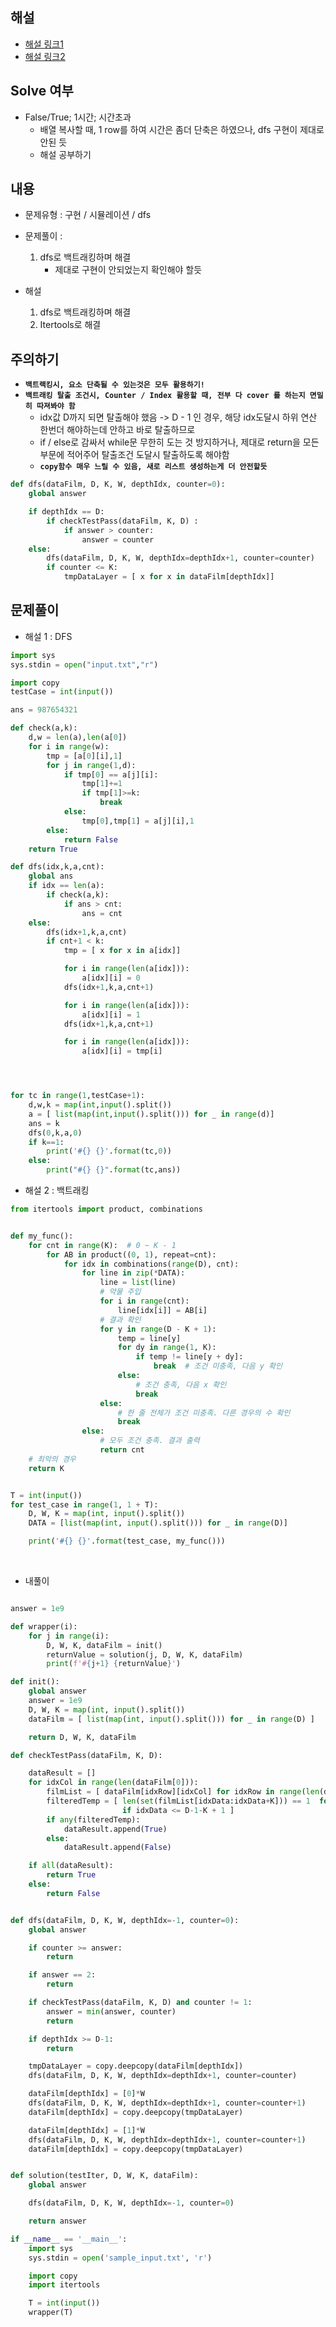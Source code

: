 ## 해설
- [해설 링크1](https://github.com/hangeulisbest/samsung_algorithm/blob/master/%EB%B3%B4%ED%98%B8%ED%95%84%EB%A6%84.py)
- [해설 링크2](https://hongsj36.github.io/2020/02/26/SWEA_2112/)


## Solve 여부
- False/True; 1시간; 시간초과
  - 배열 복사할 때, 1 row를 하여 시간은 좀더 단축은 하였으나, dfs 구현이 제대로 안된 듯
  - 해설 공부하기

## 내용
- 문제유형 : 구현 / 시뮬레이션 / dfs
- 문제풀이 :

    1) dfs로 백트래킹하며 해결
        - 제대로 구현이 안되었는지 확인해야 할듯


- 해설
    1) dfs로 백트래킹하며 해결
    2) Itertools로 해결




## 주의하기

- **`백트랙킹시, 요소 단축될 수 있는것은 모두 활용하기!`**
- **`백트래킹 탈출 조건시, Counter / Index 활용할 때, 전부 다 cover 를 하는지 면밀히 따져봐야 함`**
  - idx값 D까지 되면 탈출해야 했음 -> D - 1 인 경우, 해당 idx도달시 하위 연산 한번더 해야하는데 안하고 바로 탈출하므로
  - if / else로 감싸서 while문 무한히 도는 것 방지하거나, 제대로 return을 모든 부문에 적어주어 탈출조건 도달시 탈출하도록 해야함
  - **`copy함수 매우 느릴 수 있음, 새로 리스트 생성하는게 더 안전할듯`**

```python
def dfs(dataFilm, D, K, W, depthIdx, counter=0):
	global answer

	if depthIdx == D:
		if checkTestPass(dataFilm, K, D) :
			if answer > counter:
				answer = counter
	else:
		dfs(dataFilm, D, K, W, depthIdx=depthIdx+1, counter=counter)
		if counter <= K:
			tmpDataLayer = [ x for x in dataFilm[depthIdx]]
```


## 문제풀이

- 해설 1 : DFS
```python
import sys
sys.stdin = open("input.txt","r")

import copy
testCase = int(input())

ans = 987654321

def check(a,k):
	d,w = len(a),len(a[0])
	for i in range(w):
		tmp = [a[0][i],1]
		for j in range(1,d):
			if tmp[0] == a[j][i]:
				tmp[1]+=1
				if tmp[1]>=k:
					break
			else:
				tmp[0],tmp[1] = a[j][i],1
		else:
			return False
	return True

def dfs(idx,k,a,cnt):
	global ans
	if idx == len(a):
		if check(a,k):
			if ans > cnt:
				ans = cnt
	else:
		dfs(idx+1,k,a,cnt)
		if cnt+1 < k:
			tmp = [ x for x in a[idx]]

			for i in range(len(a[idx])):
				a[idx][i] = 0
			dfs(idx+1,k,a,cnt+1)

			for i in range(len(a[idx])):
				a[idx][i] = 1
			dfs(idx+1,k,a,cnt+1)

			for i in range(len(a[idx])):
				a[idx][i] = tmp[i]




for tc in range(1,testCase+1):
	d,w,k = map(int,input().split())
	a = [ list(map(int,input().split())) for _ in range(d)]
	ans = k
	dfs(0,k,a,0)
	if k==1:
		print('#{} {}'.format(tc,0))
	else:
		print("#{} {}".format(tc,ans))
```

- 해설 2 : 백트래킹
```python
from itertools import product, combinations


def my_func():
    for cnt in range(K):  # 0 ~ K - 1
        for AB in product((0, 1), repeat=cnt):
            for idx in combinations(range(D), cnt):
                for line in zip(*DATA):
                    line = list(line)
                    # 약물 주입
                    for i in range(cnt):
                        line[idx[i]] = AB[i]
                    # 결과 확인
                    for y in range(D - K + 1):
                        temp = line[y]
                        for dy in range(1, K):
                            if temp != line[y + dy]:
                                break  # 조건 미충족, 다음 y 확인
                        else:
                            # 조건 충족, 다음 x 확인
                            break
                    else:
                        # 한 줄 전체가 조건 미충족. 다른 경우의 수 확인
                        break
                else:
                    # 모두 조건 충족. 결과 출력
                    return cnt
    # 최악의 경우
    return K


T = int(input())
for test_case in range(1, 1 + T):
    D, W, K = map(int, input().split())
    DATA = [list(map(int, input().split())) for _ in range(D)]

    print('#{} {}'.format(test_case, my_func()))
```

<br>

- 내풀이
```python

answer = 1e9

def wrapper(i):
	for j in range(i):
		D, W, K, dataFilm = init()
		returnValue = solution(j, D, W, K, dataFilm)
		print(f'#{j+1} {returnValue}')

def init():
	global answer
	answer = 1e9
	D, W, K = map(int, input().split())
	dataFilm = [ list(map(int, input().split())) for _ in range(D) ]

	return D, W, K, dataFilm

def checkTestPass(dataFilm, K, D):

	dataResult = []
	for idxCol in range(len(dataFilm[0])):
		filmList = [ dataFilm[idxRow][idxCol] for idxRow in range(len(dataFilm)) ]
		filteredTemp = [ len(set(filmList[idxData:idxData+K])) == 1  for idxData, valData in enumerate(filmList)
						 if idxData <= D-1-K + 1 ]
		if any(filteredTemp):
			dataResult.append(True)
		else:
			dataResult.append(False)

	if all(dataResult):
		return True
	else:
		return False


def dfs(dataFilm, D, K, W, depthIdx=-1, counter=0):
	global answer

	if counter >= answer:
		return

	if answer == 2:
		return

	if checkTestPass(dataFilm, K, D) and counter != 1:
		answer = min(answer, counter)
		return

	if depthIdx >= D-1:
		return

	tmpDataLayer = copy.deepcopy(dataFilm[depthIdx])
	dfs(dataFilm, D, K, W, depthIdx=depthIdx+1, counter=counter)

	dataFilm[depthIdx] = [0]*W
	dfs(dataFilm, D, K, W, depthIdx=depthIdx+1, counter=counter+1)
	dataFilm[depthIdx] = copy.deepcopy(tmpDataLayer)

	dataFilm[depthIdx] = [1]*W
	dfs(dataFilm, D, K, W, depthIdx=depthIdx+1, counter=counter+1)
	dataFilm[depthIdx] = copy.deepcopy(tmpDataLayer)


def solution(testIter, D, W, K, dataFilm):
	global answer

	dfs(dataFilm, D, K, W, depthIdx=-1, counter=0)

	return answer

if __name__ == '__main__':
	import sys
	sys.stdin = open('sample_input.txt', 'r')

	import copy
	import itertools

	T = int(input())
	wrapper(T)

```
